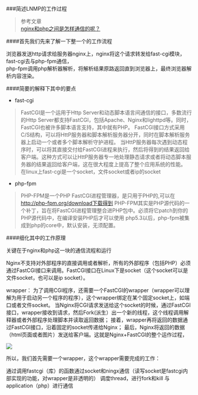 ###简述LNMP的工作过程
> 参考文章<br>
> <a href="https://www.cnblogs.com/zhouguowei/p/9720108.html">nginx和php之间是怎样通信的呢？</a>

####首先我们先来了解一下整一个的工作流程

浏览器发送http请求给服务器nginx上，nginx将这个请求转发给fast-cgi模块，fast-cgi去与php-fpm通信，<br>
php-fpm调用php解析器解析，将解析结果原路返回直到浏览器上，最终浏览器解析内容渲染。

####简要的解释下其中的要点
* fast-cgi  

> FastCGI是一个运用于Http Server和动态脚本语言间通信的接口，多数流行的Http Server都支持FastCGI，包括Apache、Nginx和lighttpd等。同时，FastCGI也被许多脚本语言支持，其中就有PHP。
> FastCGI接口方式采用C/S结构，可以将HttP服务器和脚本解析服务器分开，同时在脚本解析服务器上启动一个或者多个脚本解析守护进程。
> 当HttP服务器每次遇到动态程序时，可以将其直接交付给FastCGI进程来执行，然后将得到的结果返回给客户端。这种方式可以让HttP服务器专一地处理静态请求或者将动态脚本服务器的结果返回给客户端，这在很大程度上提高了整个应用系统的性能。
> 在linux上fast-cgi是一个socket，文件socket或者ip的socket

* php-fpm

> PHP-FPM是一个PHP FastCGI进程管理器，是只用于PHP的,可以在 http://php-fpm.org/download下载得到
> PHP-FPM其实是PHP源代码的一个补丁，旨在将FastCGI进程管理整合进PHP包中。必须将它patch到你的PHP源代码中，在编译安装PHP后才可以使用
> php5.3以后，php-fpm被集成到php的core中，默认安装，无须配置。

####细化其中的工作原理

关键在于nginx和php这一块的通信流程和运行

Nginx不支持对外部程序的直接调用或者解析，所有的外部程序（包括PHP）必须通过FastCGI接口来调用。FastCGI接口在Linux下是socket（这个socket可以是文件socket，也可以是ip socket）。

wrapper： 为了调用CGI程序，还需要一个FastCGI的wrapper（wrapper可以理解为用于启动另一个程序的程序），这个wrapper绑定在某个固定socket上，如端口或者文件socket。
当Nginx将CGI请求发送给这个socket的时候，通过FastCGI接口，wrapper接收到请求，然后Fork(派生）出一个新的线程，这个线程调用解释器或者外部程序处理脚本并读取返回数据；
接着，wrapper再将返回的数据通过FastCGI接口，沿着固定的socket传递给Nginx；
最后，Nginx将返回的数据（html页面或者图片）发送给客户端。这就是Nginx+FastCGI的整个运作过程，

<img src="https://upload-images.jianshu.io/upload_images/6095563-b44cbc47b8252b68.jpg?imageMogr2/auto-orient/strip|imageView2/2">

所以，我们首先需要一个wrapper，这个wrapper需要完成的工作：

通过调用fastcgi（库）的函数通过socket和ningx通信（读写socket是fastcgi内部实现的功能，对wrapper是非透明的）
调度thread，进行fork和kill 与application（php）进行通信
